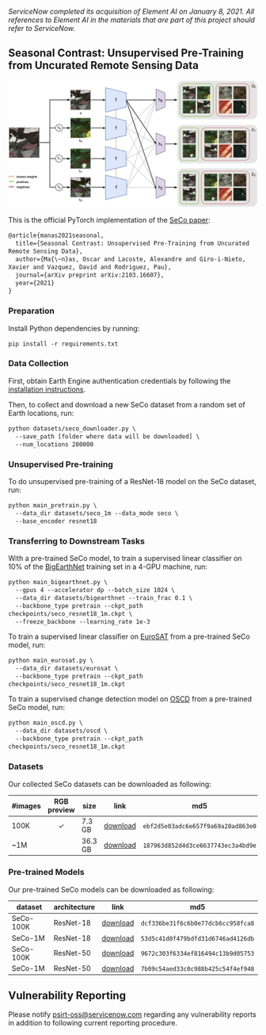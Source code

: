 *ServiceNow completed its acquisition of Element AI on January 8, 2021. All references to Element AI in the materials that are part of this project should refer to ServiceNow.*

## Seasonal Contrast: Unsupervised Pre-Training from Uncurated Remote Sensing Data

![diagram](.github/images/seco_diagram.png)

This is the official PyTorch implementation of the [SeCo paper](https://arxiv.org/abs/2103.16607):
```
@article{manas2021seasonal,
  title={Seasonal Contrast: Unsupervised Pre-Training from Uncurated Remote Sensing Data},
  author={Ma{\~n}as, Oscar and Lacoste, Alexandre and Giro-i-Nieto, Xavier and Vazquez, David and Rodriguez, Pau},
  journal={arXiv preprint arXiv:2103.16607},
  year={2021}
}
```


### Preparation

Install Python dependencies by running:
```shell
pip install -r requirements.txt
```


### Data Collection

First, obtain Earth Engine authentication credentials by following the [installation instructions](https://developers.google.com/earth-engine/guides/python_install).

Then, to collect and download a new SeCo dataset from a random set of Earth locations, run:
```shell
python datasets/seco_downloader.py \
  --save_path [folder where data will be downloaded] \
  --num_locations 200000
```


### Unsupervised Pre-training

To do unsupervised pre-training of a ResNet-18 model on the SeCo dataset, run:
```shell
python main_pretrain.py \
  --data_dir datasets/seco_1m --data_mode seco \
  --base_encoder resnet18
```


### Transferring to Downstream Tasks

With a pre-trained SeCo model, to train a supervised linear classifier on 10% of the [BigEarthNet](http://bigearth.net/) training set in a 4-GPU machine, run:
```shell
python main_bigearthnet.py \
  --gpus 4 --accelerator dp --batch_size 1024 \
  --data_dir datasets/bigearthnet --train_frac 0.1 \
  --backbone_type pretrain --ckpt_path checkpoints/seco_resnet18_1m.ckpt \
  --freeze_backbone --learning_rate 1e-3
```

To train a supervised linear classifier on [EuroSAT](https://github.com/phelber/eurosat) from a pre-trained SeCo model, run:
```shell
python main_eurosat.py \
  --data_dir datasets/eurosat \
  --backbone_type pretrain --ckpt_path checkpoints/seco_resnet18_1m.ckpt
```

To train a supervised change detection model on [OSCD](https://rcdaudt.github.io/oscd/) from a pre-trained SeCo model, run:
```shell
python main_oscd.py \
  --data_dir datasets/oscd \
  --backbone_type pretrain --ckpt_path checkpoints/seco_resnet18_1m.ckpt
```


### Datasets

Our collected SeCo datasets can be downloaded as following:

| #images | RGB preview | size    | link | md5 |
| ------- | :---------: | ------- | ---- | --- |
| 100K    | ✓           | 7.3 GB  | [download](https://zenodo.org/record/4728033/files/seco_100k.zip?download=1) | `ebf2d5e03adc6e657f9a69a20ad863e0` |
| ~1M     |             | 36.3 GB | [download](https://zenodo.org/record/4728033/files/seco_1m.zip?download=1)   | `187963d852d4d3ce6637743ec3a4bd9e` |


### Pre-trained Models

Our pre-trained SeCo models can be downloaded as following:

| dataset   | architecture | link | md5 |
| --------- | ------------ | ---- | --- |
| SeCo-100K | ResNet-18    | [download](https://zenodo.org/record/4728033/files/seco_resnet18_100k.ckpt?download=1) | `dcf336be31f6c6b0e77dcb6cc958fca8` |
| SeCo-1M   | ResNet-18    | [download](https://zenodo.org/record/4728033/files/seco_resnet18_1m.ckpt?download=1)   | `53d5c41d0f479bdfd31d6746ad4126db` |
| SeCo-100K | ResNet-50    | [download](https://zenodo.org/record/4728033/files/seco_resnet50_100k.ckpt?download=1) | `9672c303f6334ef816494c13b9d05753` |
| SeCo-1M   | ResNet-50    | [download](https://zenodo.org/record/4728033/files/seco_resnet50_1m.ckpt?download=1)   | `7b09c54aed33c0c988b425c54f4ef948` |

## Vulnerability Reporting
Please notify psirt-oss@servicenow.com regarding any vulnerability reports in addition to following current reporting procedure.
